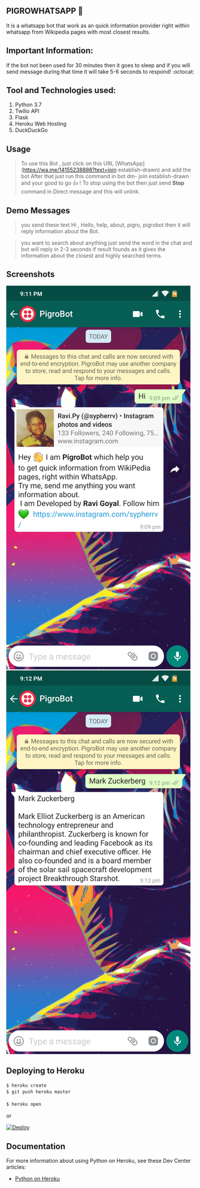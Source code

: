 ## PIGROWHATSAPP :rocket:

It is a whatsapp bot that work as an quick information provider right within whatsapp from Wikipedia pages with most closest results. 

## Important Information:

If the bot not been used for 30 minutes then it goes to sleep and if you will send message during that time it will take 5-6 seconds to respond! :octocat:

## Tool and Technologies used:
1. Python 3.7
2. Twilio API
3. Flask
4. Heroku Web Hosting
5. DuckDuckGo




## Usage 

> To use this Bot , just click on this URL [WhatsApp](https://wa.me/14155238886?text=join establish-drawn) and add the bot
> After that just run this command in bot dm- join establish-drawn and your good to go :+1: !
> To stop using the bot then just send **Stop** command in Direct message and this will unlink. 


## Demo Messages
> you send these text 
> Hi , Hello, help, about, pigro, pigrobot then it will reply information about the Bot.

>you want to search about anything just send the word in the chat and bot will reply in 2-3 seconds if result founds as it 
> gives the information about the closest and highly searched terms.


## Screenshots 

![Image1](Screenshot_2019-10-19-21-11-26-885_com.whatsapp.png)
![Image2](Screenshot_2019-10-19-21-12-20-248_com.whatsapp.png)








## Deploying to Heroku

```sh
$ heroku create
$ git push heroku master

$ heroku open
```
or

[![Deploy](https://www.herokucdn.com/deploy/button.svg)](https://heroku.com/deploy)

## Documentation

For more information about using Python on Heroku, see these Dev Center articles:

- [Python on Heroku](https://devcenter.heroku.com/categories/python)
